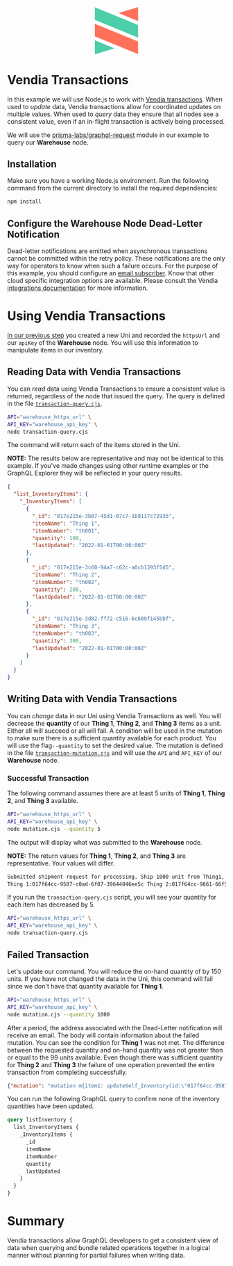 <p align="center">
  <a href="https://vendia.net/">
    <img src="https://raw.githubusercontent.com/vendia/examples/main/vendia-logo.png" alt="vendia logo" width="100px">
  </a>
</p>

# Vendia Transactions

In this example we will use Node.js to work with [Vendia transactions](https://www.vendia.net/docs/share/vendia-transaction). When used to _update_ data, Vendia transactions allow for coordinated updates on multiple values. When used to _query_ data they ensure that all nodes see a consistent value, even if an in-flight transaction is actively being processed.

We will use the [prisma-labs/graphql-request](https://github.com/prisma-labs/graphql-request) module in our example to query our **Warehouse** node.

## Installation

Make sure you have a working Node.js environment. Run the following command from the current directory to install the required dependencies:

```bash
npm install
```

## Configure the Warehouse Node Dead-Letter Notification

Dead-letter notifications are emitted when asynchronous transactions cannot be committed within the retry policy. These notifications are the only way for operators to know when such a failure occurs. For the purpose of this example, you should configure an [email subscriber](https://www.vendia.net/docs/share/integrations#configuring-an-email-subscriber). Know that other cloud specific integration options are available. Please consult the Vendia [integrations documentation](https://www.vendia.net/docs/share/integrations) for more information.

# Using Vendia Transactions

[In our previous step](../README.md) you created a new Uni and recorded the `httpsUrl` and our `apiKey` of the **Warehouse** node. You will use this information to manipulate items in our inventory.

## Reading Data with Vendia Transactions

You can _read_ data using Vendia Transactions to ensure a consistent value is returned, regardless of the node that issued the query. The query is defined in the file [`transaction-query.cjs`](./transaction-query.cjs).

```bash
API="warehouse_https_url" \
API_KEY="warehouse_api_key" \
node transaction-query.cjs
```

The command will return each of the items stored in the Uni.

**NOTE:** The results below are representative and may not be identical to this example. If you've made changes using other runtime examples or the GraphQL Explorer they will be reflected in your query results.

```json
{
  "list_InventoryItems": {
    "_InventoryItems": [
      {
        "_id": "017e215e-3b07-45d1-07c7-1b9117c72935",
        "itemName": "Thing 1",
        "itemNumber": "th001",
        "quantity": 100,
        "lastUpdated": "2022-01-01T00:00:00Z"
      },
      {
        "_id": "017e215e-3c60-94a7-c62c-a0cb1393f5d5",
        "itemName": "Thing 2",
        "itemNumber": "th002",
        "quantity": 200,
        "lastUpdated": "2022-01-01T00:00:00Z"
      },
      {
        "_id": "017e215e-3d82-ff72-c516-6c609f145bbf",
        "itemName": "Thing 3",
        "itemNumber": "th003",
        "quantity": 300,
        "lastUpdated": "2022-01-01T00:00:00Z"
      }
    ]
  }
}
```

## Writing Data with Vendia Transactions

You can _change_ data in our Uni using Vendia Transactions as well. You will decrease the **quantity** of our **Thing 1**, **Thing 2**, and **Thing 3** items as a unit. Either all will succeed or all will fail. A condition will be used in the mutation to make sure there is a sufficient quantity available for each product. You will use the flag`--quantity` to set the desired value. The mutation is defined in the file [`transaction-mutation.cjs`](./transaction-mutation.cjs) and will use the `API` and `API_KEY` of our **Warehouse** node.

### Successful Transaction

The following command assumes there are at least 5 units of **Thing 1**, **Thing 2**, and **Thing 3** available.

```bash
API="warehouse_https_url" \
API_KEY="warehouse_api_key" \
node mutation.cjs --quantity 5
```

The output will display what was submitted to the **Warehouse** node.

**NOTE:** The return values for **Thing 1**, **Thing 2**, and **Thing 3** are representative. Your values will differ.

```bash
Submitted shipment request for processing. Ship 1000 unit from Thing1, Thing2, and Thing3.
Thing 1:017f64cc-9587-c0ad-6f07-39644846ee5c Thing 2:017f64cc-9661-66f5-59a4-bf5f64776126 Thing 3:017f64cc-978e-0fc2-fcf6-7d1c01e295db
```

If you run the `transaction-query.cjs` script, you will see your quantity for each item has decreased by 5.

```bash
API="warehouse_https_url" \
API_KEY="warehouse_api_key" \
node transaction-query.cjs
```

## Failed Transaction

Let's update our command. You will reduce the on-hand quantity of by 150 units. If you have not changed the data in the Uni, this command will fail since we don't have that quantity available for **Thing 1**.

```bash
API="warehouse_https_url" \
API_KEY="warehouse_api_key" \
node mutation.cjs --quantity 1000
```

After a period, the address associated with the Dead-Letter notification will receive an email. The body will contain information about the failed mutation. You can see the condition for **Thing 1** was not met. The difference between the requested quantity and on-hand quantity was not greater than or equal to the 99 units available. Even though there was sufficient quantity for **Thing 2** and **Thing 3** the failure of one operation prevented the entire transaction from completing successfully.

```json
{"mutation": "mutation m{item1: updateSelf_Inventory(id:\"017f64cc-9587-c0ad-6f07-39644846ee5c\",input: {lastUpdated: \"2022-03-08T07:00:09Z\", quantity: -1},condition: {quantity: {ge: 100}}){error}\nitem2: updateSelf_Inventory(id:\"017f64cc-9661-66f5-59a4-bf5f64776126\",input: {lastUpdated: \"2022-03-08T07:00:09Z\", quantity: 99},condition: {quantity: {ge: 100}}){error}\nitem3: updateSelf_Inventory(id:\"017f64cc-978e-0fc2-fcf6-7d1c01e295db\",input: {lastUpdated: \"2022-03-08T07:00:09Z\", quantity: 299},condition: {quantity: {ge: 100}}){error}}", "submission_time": "2022-03-08T12:00:10.516557+00:00", "id": "017f6966-ab14-09a8-36c9-1267038b65cf", "owner": "Warehouse", "transactionId": "017f6966-ab14-09a8-36c9-1267038b65cf", "status": "Failed", "submissionTime": "2022-03-08T12:00:10.516557+00:00"}
```

You can run the following GraphQL query to confirm none of the inventory quantities have been updated.

```graphql
query listInventory {
  list_InventoryItems {
    _InventoryItems {
      _id
      itemName
      itemNumber
      quantity
      lastUpdated
    }
  }
}
```

# Summary

Vendia transactions allow GraphQL developers to get a consistent view of data when querying and bundle related operations together in a logical manner without planning for partial failures when writing data.
